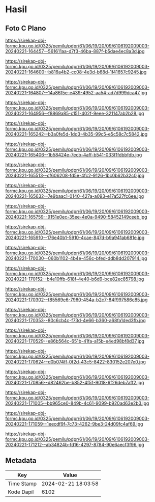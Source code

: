 # Hasil

## Foto C Plano

https://sirekap-obj-formc.kpu.go.id/0325/pemilu/pdpr/61/06/19/20/09/6106192009003-20240221-164457--561611aa-d7f3-46ba-887f-b5dae4ec8a3d.jpg

https://sirekap-obj-formc.kpu.go.id/0325/pemilu/pdpr/61/06/19/20/09/6106192009003-20240221-164600--b816a4b2-cc08-4e3d-b68d-1f41657c9245.jpg

https://sirekap-obj-formc.kpu.go.id/0325/pemilu/pdpr/61/06/19/20/09/6106192009003-20240221-164807--14a86f5e-e439-4952-aa54-ad7d999dca47.jpg

https://sirekap-obj-formc.kpu.go.id/0325/pemilu/pdpr/61/06/19/20/09/6106192009003-20240221-164956--f8869a85-c151-402f-9eee-321147ab2b28.jpg

https://sirekap-obj-formc.kpu.go.id/0325/pemilu/pdpr/61/06/19/20/09/6106192009003-20240221-165242--b3a0fe5d-1dd3-4b35-99c5-e5c58c7c5842.jpg

https://sirekap-obj-formc.kpu.go.id/0325/pemilu/pdpr/61/06/19/20/09/6106192009003-20240221-165406--1b58424e-7ecb-4aff-b541-033f1fdbbfdb.jpg

https://sirekap-obj-formc.kpu.go.id/0325/pemilu/pdpr/61/06/19/20/09/6106192009003-20240221-165513--cf606208-fd5e-4fc2-9126-1bc0b62b32c0.jpg

https://sirekap-obj-formc.kpu.go.id/0325/pemilu/pdpr/61/06/19/20/09/6106192009003-20240221-165632--7e9baac1-0140-427a-a093-e17a527fc6ee.jpg

https://sirekap-obj-formc.kpu.go.id/0325/pemilu/pdpr/61/06/19/20/09/6106192009003-20240221-165759--9151e0ec-35ee-4e0a-9490-58452149ceeb.jpg

https://sirekap-obj-formc.kpu.go.id/0325/pemilu/pdpr/61/06/19/20/09/6106192009003-20240221-165910--176e40b1-5910-4cae-847d-b9a941ab681e.jpg

https://sirekap-obj-formc.kpu.go.id/0325/pemilu/pdpr/61/06/19/20/09/6106192009003-20240221-170030--060b1102-4b4e-456c-bfed-ddb8dd207914.jpg

https://sirekap-obj-formc.kpu.go.id/0325/pemilu/pdpr/61/06/19/20/09/6106192009003-20240221-170152--b4e10ffb-618f-4e40-b6d9-bce82ec85798.jpg

https://sirekap-obj-formc.kpu.go.id/0325/pemilu/pdpr/61/06/19/20/09/6106192009003-20240221-170302--f85569e6-7960-454a-b2c7-84f997586c85.jpg

https://sirekap-obj-formc.kpu.go.id/0325/pemilu/pdpr/61/06/19/20/09/6106192009003-20240221-170353--80c6cb4c-f73d-4e66-b360-a68fa1ded3fb.jpg

https://sirekap-obj-formc.kpu.go.id/0325/pemilu/pdpr/61/06/19/20/09/6106192009003-20240221-170529--e86b564c-651b-41fa-a15b-e4ed98bf8d37.jpg

https://sirekap-obj-formc.kpu.go.id/0325/pemilu/pdpr/61/06/19/20/09/6106192009003-20240221-170624--d0b074ff-0f2d-43c5-8422-830152e207e0.jpg

https://sirekap-obj-formc.kpu.go.id/0325/pemilu/pdpr/61/06/19/20/09/6106192009003-20240221-170856--d82462be-b852-4f51-9018-6f26deb7aff2.jpg

https://sirekap-obj-formc.kpu.go.id/0325/pemilu/pdpr/61/06/19/20/09/6106192009003-20240221-171005--bb965ce0-849b-4c61-9099-b920ad63e2b3.jpg

https://sirekap-obj-formc.kpu.go.id/0325/pemilu/pdpr/61/06/19/20/09/6106192009003-20240221-171059--1eecdf9f-7c73-4262-9be3-24d09fc4af69.jpg

https://sirekap-obj-formc.kpu.go.id/0325/pemilu/pdpr/61/06/19/20/09/6106192009003-20240221-171212--ab34824b-fd16-4297-8784-90e6aecf3f96.jpg


## Metadata

| Key        | Value               |
| ---------- | ------------------- |
| Time Stamp | 2024-02-21 18:03:58 |
| Kode Dapil | 6102                |



